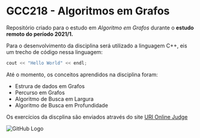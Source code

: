 # GCC218 - Algoritmos em Grafos

Repositório criado para o estudo em *Algoritmo em Grafos* durante o **estudo remoto do período 2021/1.**

Para o desenvolvimento da disciplina será utilizado a linguagem C++, eis um trecho de código nessa linguagem:

```c++
cout << "Hello World" << endl;
```

Até o momento, os conceitos aprendidos na disciplina foram:
* Estrura de dados em Grafos
* Percurso em Grafos
* Algoritmo de Busca em Largura 
* Algoritmo de Busca em Profundidade

Os exercícios da discplina são enviados através do site [URI Online Judge](https://www.urionlinejudge.com.br/judge/pt/login)

![GitHub Logo](http://gumga.github.io/slides-gumgaio/imgs/github-octocat.svg)

